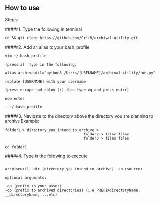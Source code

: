 

## How to use

Steps: 

#####1. Type the following in terminal

```
cd && git clone https://github.com/CrizR/archival-utility.git

```

#####2. Add an alias to your bash_profile

```
vim ~/.bash_profile

(press a)  type in the following:

alias archiveutil="python3 /Users/[USERNAME]/archival-utility/run.py"

replace [USERNAME] with your username

(press escape and colon (:) then type wq and press enter)

now enter

. ~/.bash_profile

```

	
#####3. Navigate to the directory above the directory you are planning to archive
Example:

```
folder1 > directory_you_intend_to_archive >
									folder2 > files files
									folder3 > files files

cd folder1

```
#####4. Type in the following to execute

```
   
archiveutil -dir (directory_you_intend_to_archive) -sn (source) 

optional arguments:

-ap (prefix to your asset)
-dp (prefix to archived directories) (i.e PREFIXdirectoryName, __directoryName, ...etc)

```


